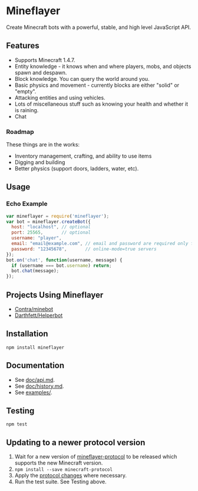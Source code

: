 # Mineflayer

Create Minecraft bots with a powerful, stable, and high level JavaScript API.

## Features

 * Supports Minecraft 1.4.7.
 * Entity knowledge - it knows when and where players, mobs, and objects spawn
   and despawn.
 * Block knowledge. You can query the world around you.
 * Basic physics and movement - currently blocks are either "solid" or "empty".
 * Attacking entities and using vehicles.
 * Lots of miscellaneous stuff such as knowing your health and whether it
   is raining.
 * Chat

### Roadmap

These things are in the works:

 * Inventory management, crafting, and ability to use items
 * Digging and building
 * Better physics (support doors, ladders, water, etc).

## Usage

### Echo Example
```js
var mineflayer = require('mineflayer');
var bot = mineflayer.createBot({
  host: "localhost", // optional
  port: 25565,       // optional
  username: "player",
  email: "email@example.com", // email and password are required only for
  password: "12345678",       // online-mode=true servers
});
bot.on('chat', function(username, message) {
  if (username === bot.username) return;
  bot.chat(message);
});
```

## Projects Using Mineflayer

 * [Contra/minebot](https://github.com/Contra/minebot)
 * [Darthfett/Helperbot](https://github.com/Darthfett/Helperbot)

## Installation

`npm install mineflayer`

## Documentation

 * See [doc/api.md](https://github.com/superjoe30/mineflayer/blob/master/doc/api.md).
 * See [doc/history.md](https://github.com/superjoe30/mineflayer/blob/master/doc/history.md).
 * See [examples/](https://github.com/superjoe30/mineflayer/tree/master/examples).

## Testing

`npm test`

## Updating to a newer protocol version

1. Wait for a new version of [mineflayer-protocol](https://github.com/superjoe30/node-minecraft-protocol) to be released which supports the new Minecraft version.
2. `npm install --save minecraft-protocol`
3. Apply the [protocol changes](http://wiki.vg/Protocol_History) where necessary.
4. Run the test suite. See Testing above.
